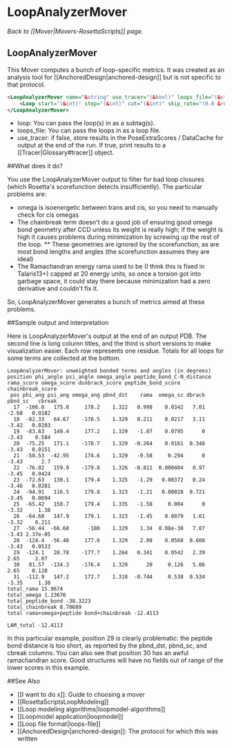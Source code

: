 # LoopAnalyzerMover
*Back to [[Mover|Movers-RosettaScripts]] page.*
## LoopAnalyzerMover

This Mover computes a bunch of loop-specific metrics.  It was created as an analysis tool for [[AnchoredDesign|anchored-design]] but is not specific to that protocol.

```xml
<LoopAnalyzerMover name="&string" use_tracer="(&bool)" loops_file="(&string)" >
    <Loop start="(&int)" stop="(&int)" cut="(&int)" skip_rate="(0.0 &real)" rebuild="(no &bool)"/>
</LoopAnalyzerMover>
```

- loop: You can pass the loop(s) in as a subtag(s).
- loops_file: You can pass the loops in as a loop file.
- use_tracer: if false, store results in the PoseExtraScores / DataCache for output at the end of the run.  If true, print results to a [[Tracer|Glossary#tracer]] object.

##What does it do?

You use the LoopAnalyzerMover output to filter for bad loop closures (which Rosetta's scorefunction detects insufficiently).  The particular problems are:

* omega is isoenergetic between trans and cis, so you need to manually check for cis omegas
* The chainbreak term doesn't do a good job of ensuring good omega bond geometry after CCD unless its weight is really high; if the weight is high it causes problems during minimization by screwing up the rest of the loop.
** These geometries are ignored by the scorefunction, as are most bond lengths and angles (the scorefunction assumes they are ideal)
* The Ramachandran energy rama used to be (I think this is fixed in Talaris13+) capped at 20 energy units, so once a torsion got into garbage space, it could stay there because minimization had a zero derivative and couldn't fix it.

So, LoopAnalyzerMover generates a bunch of metrics aimed at these problems.  

##Sample output and interpretation

Here is LoopAnalyzerMover's output at the end of an output PDB. The second line is long column titles, and the third is short versions to make visualization easier. Each row represents one residue. Totals for all loops for some terms are collected at the bottom.

```
LoopAnalyzerMover: unweighted bonded terms and angles (in degrees)
position phi_angle psi_angle omega_angle peptide_bond_C-N_distance rama_score omega_score dunbrack_score peptide_bond_score chainbreak_score
 pos phi_ang psi_ang omega_ang pbnd_dst    rama  omega_sc dbrack pbnd_sc   cbreak
  17  -106.8   175.8     178.2    1.322   0.998    0.0342   7.01   -2.68   0.0182
  18  -82.33   64.67    -178.5    1.329   0.211    0.0217   3.11   -3.42   0.0203
  19  -83.63   149.4     177.2    1.329   -1.07    0.0795      0   -3.43    0.584
  20  -75.25   171.1    -178.7    1.329  -0.264    0.0161  0.348   -3.43   0.0151
  21  -58.53  -42.95     174.6    1.329   -0.58     0.294      0   -3.43      2.7
  22  -76.02   159.9    -179.8    1.326  -0.811  0.000404   0.97   -3.45   0.0424
  23  -72.63   130.1     179.4    1.325   -1.29   0.00372   0.24   -3.46   0.0281
  24  -94.91   116.5     179.8    1.323   -1.21   0.00028  0.721   -3.45   0.0694
  25  -65.42   150.7     179.4    1.335   -1.58     0.004      0   -3.32     1.38
  26  -64.68   147.9     179.1    1.323   -1.45    0.0079   1.61   -3.32    0.211
  27  -56.44  -66.68      -180    1.329    1.34  8.08e-30   7.87   -3.43 2.37e-05
  28  -124.4  -56.48     177.6    1.329    2.08    0.0568  0.608   -3.43   0.0533
  29  -124.1   28.78    -177.7    1.264   0.341    0.0542   2.39    2.65     2.07
  30   81.57  -134.3    -176.4    1.329      20     0.126   5.06    2.65    0.128
  31  -112.9   147.2     172.7    1.318  -0.744     0.538  0.534   -3.35     1.38
total_rama 15.9674
total_omega 1.23676
total_peptide_bond -38.3223
total_chainbreak 8.70689
total rama+omega+peptide bond+chainbreak -12.4113

LAM_total -12.4113
```

In this particular example, position 29 is clearly problematic: the peptide bond distance is too short, as reported by the pbnd_dst, pbnd_sc, and cbreak columns. You can also see that position 30 has an awful ramachandran score. Good structures will have no fields out of range of the lower scores in this example.


##See Also
* [[I want to do x]]: Guide to choosing a mover
* [[RosettaScriptsLoopModeling]]
* [[Loop modeling algorithms|loopmodel-algorithms]]
* [[Loopmodel application|loopmodel]]
* [[Loop file format|loops-file]]
* [[AnchoredDesign|anchored-design]]: The protocol for which this was written

<!-- SEO

loop analyzer
loop analyzer
loop analyzer
-->
